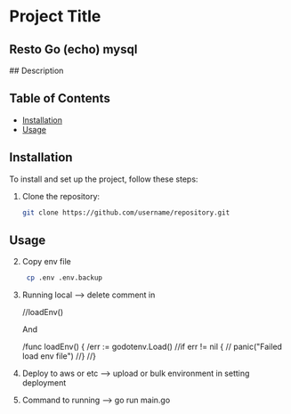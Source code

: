 # Project Title
<h2> Resto Go (echo) mysql</h2>
## Description

## Table of Contents
- [Installation](#installation)
- [Usage](#usage)


## Installation
To install and set up the project, follow these steps:

1. Clone the repository:
   ```sh
   git clone https://github.com/username/repository.git

## Usage

2. Copy env file 
   ```sh
    cp .env .env.backup

3. Running local --> delete comment in 

   //loadEnv() 
   
   And 

   /func loadEnv() {
	/err := godotenv.Load()
	//if err != nil {
	//	panic("Failed load env file")
	//}
   //}

4. Deploy to aws or etc --> upload or bulk environment in setting deployment

5. Command to running --> go run main.go




